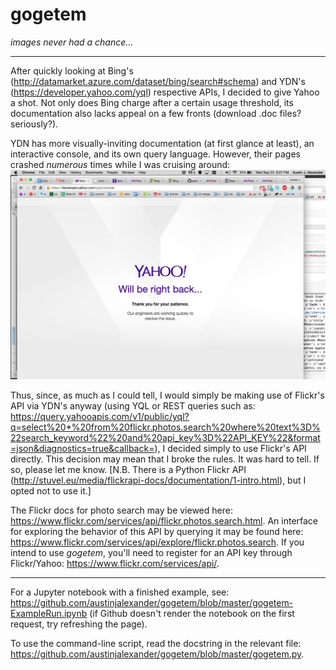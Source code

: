 # gogetem
_images never had a chance..._

---

After quickly looking at Bing's (http://datamarket.azure.com/dataset/bing/search#schema) and YDN's (https://developer.yahoo.com/yql) respective APIs, I decided to give Yahoo a shot. Not only does Bing charge after a certain usage threshold, its documentation also lacks appeal on a few fronts (download .doc files? seriously?).

YDN has more visually-inviting documentation (at first glance at least), an interactive console, and its own query language. However, their pages crashed _numerous_ times while I was cruising around: ![Alt text](ydn.png "YDN Fail") 

Thus, since, as much as I could tell, I would simply be making use of Flickr's API via YDN's anyway (using YQL or REST queries such as: https://query.yahooapis.com/v1/public/yql?q=select%20*%20from%20flickr.photos.search%20where%20text%3D%22search_keyword%22%20and%20api_key%3D%22API_KEY%22&format=json&diagnostics=true&callback=), I decided simply to use Flickr's API directly. This decision may mean that I broke the rules. It was hard to tell. If so, please let me know. [N.B. There is a Python Flickr API (http://stuvel.eu/media/flickrapi-docs/documentation/1-intro.html), but I opted not to use it.]

The Flickr docs for photo search may be viewed here: https://www.flickr.com/services/api/flickr.photos.search.html. An interface for exploring the behavior of this API by querying it may be found here: https://www.flickr.com/services/api/explore/flickr.photos.search. If you intend to use *gogetem*, you'll need to register for an API key through Flickr/Yahoo: https://www.flickr.com/services/api/.

---

For a Jupyter notebook with a finished example, see: https://github.com/austinjalexander/gogetem/blob/master/gogetem-ExampleRun.ipynb (if Github doesn't render the notebook on the first request, try refreshing the page).

To use the command-line script, read the docstring in the relevant file: https://github.com/austinjalexander/gogetem/blob/master/gogetem.py.

